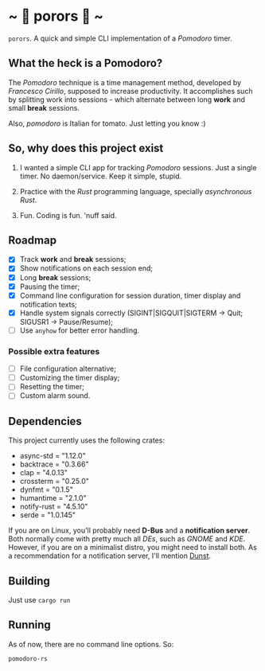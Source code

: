 # ~ :tomato: porors :tomato: ~

`porors`. A quick and simple CLI implementation of a *Pomodoro* timer.

## What the heck is a Pomodoro?

The *Pomodoro* technique is a time management method, developed by *Francesco Cirillo*, supposed to increase productivity. It accomplishes such by splitting work into sessions - which alternate between long **work** and small **break** sessions.

Also, *pomodoro* is Italian for tomato. Just letting you know :)

## So, why does this project exist

1. I wanted a simple CLI app for tracking *Pomodoro* sessions. Just a single timer. No daemon/service. Keep it simple, stupid.

2. Practice with the *Rust* programming language, specially *asynchronous Rust*.

3. Fun. Coding is fun. 'nuff said.

## Roadmap

- [x] Track **work** and **break** sessions;
- [x] Show notifications on each session end;
- [x] Long **break** sessions;
- [x] Pausing the timer;
- [x] Command line configuration for session duration, timer display and notification texts;
- [x] Handle system signals correctly (SIGINT|SIGQUIT|SIGTERM -> Quit; SIGUSR1 -> Pause/Resume);
- [ ] Use `anyhow` for better error handling.

### Possible extra features

- [ ] File configuration alternative;
- [ ] Customizing the timer display;
- [ ] Resetting the timer;
- [ ] Custom alarm sound.

## Dependencies

This project currently uses the following crates:

- async-std = "1.12.0"
- backtrace = "0.3.66"
- clap = "4.0.13"
- crossterm = "0.25.0"
- dynfmt = "0.1.5"
- humantime = "2.1.0"
- notify-rust = "4.5.10"
- serde = "1.0.145"

If you are on Linux, you'll probably need **D-Bus** and a **notification server**. Both normally come with pretty much all *DEs*, such as *GNOME* and *KDE*. However, if you are on a minimalist distro, you might need to install both. As a recommendation for a notification server, I'll mention [Dunst](https://github.com/dunst-project/dunst).

## Building

Just use `cargo run`

## Running

As of now, there are no command line options. So:

```bash
pomodoro-rs
```
